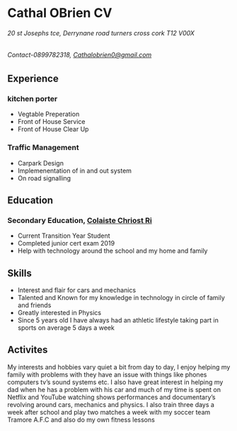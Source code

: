 # Cathal OBrien CV
###### 20 st Josephs tce, Derrynane road turners cross cork T12 V00X
###### Contact-0899782318, Cathalobrien0@gmail.com


## Experience

### kitchen porter
- Vegtable Preperation
- Front of House Service
- Front of House Clear Up

### Traffic Management
- Carpark Design
- Implemenentation of in and out system
- On road signalling

## Education
### Secondary Education, [Colaiste Chriost Ri](http://ccrcork.com/)
- Current Transition Year Student 
- Completed junior cert exam 2019
- Help with technology around the school and my home and family
   
## Skills
- Interest and flair for cars and mechanics
- Talented and Known for my knowledge in technology in circle of family and friends
- Greatly interested in Physics
- Since 5 years old I have always had an athletic lifestyle taking part in sports on average 5 days a week 
   
## Activites

My interests and hobbies vary quiet a bit from day to day, I enjoy helping my family with problems with they have an issue with things like phones computers tv’s sound systems etc. I also have great interest in helping my dad when he has a problem with his car and much of my time is spent on Netflix and YouTube watching shows performances and documentary’s revolving around cars, mechanics and physics. I also train three days a week after school and play two matches a week with my soccer team Tramore A.F.C and also do my own fitness lessons 
   
